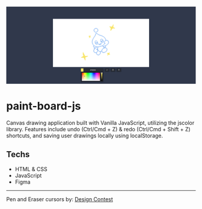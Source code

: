 ![Preview](./.github/preview.jpg)

# paint-board-js

Canvas drawing application built with Vanilla JavaScript, utilizing the jscolor library. Features include undo (Ctrl/Cmd + Z) & redo (Ctrl/Cmd + Shift + Z) shortcuts, and saving user drawings locally using localStorage.

## Techs

- HTML & CSS
- JavaScript
- Figma

---

Pen and Eraser cursors by: [Design Contest](http://www.designcontest.com)
